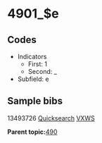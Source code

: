 # 4901\_$e

## Codes

-   Indicators
    -   First: 1
    -   Second: \_
-   Subfield: e

## Sample bibs

13493726 [Quicksearch](https://search.library.yale.edu/catalog/13493726) [VXWS](http://prodorbis.library.yale.edu:7014/vxws/GetHoldingsService?bibId=13493726)

**Parent topic:**[490](../../tags/490/490.md)

